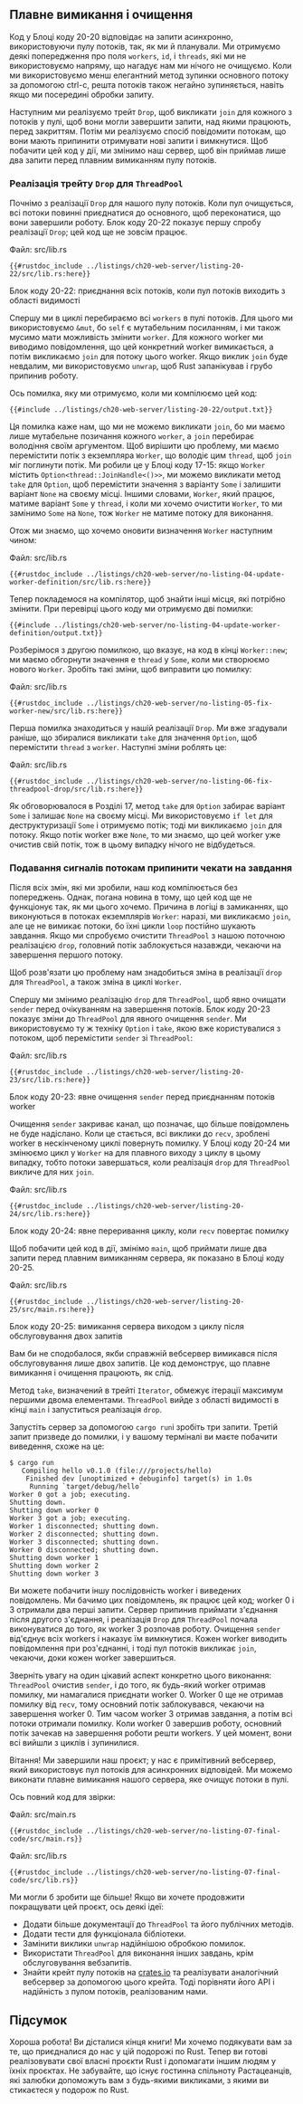 ## Плавне вимикання і очищення

Код у Блоці коду 20-20 відповідає на запити асинхронно, використовуючи пулу потоків, так, як ми й планували. Ми отримуємо деякі попередження про поля `workers`, `id`, і `threads`, які ми не використовуємо напряму, що нагадує нам ми нічого не очищуємо. Коли ми використовуємо менш елегантний метод зупинки основного потоку за допомогою <span
class="keystroke">ctrl-c</span>, решта потоків також негайно зупиняється, навіть якщо ми посередині обробки запиту.

Наступним ми реалізуємо трейт `Drop`, щоб викликати `join` для кожного з потоків у пулі, щоб вони могли завершити запити, над якими працюють, перед закриттям. Потім ми реалізуємо спосіб повідомити потокам, що вони мають припинити отримувати нові запити і вимкнутися. Щоб побачити цей код у дії, ми змінимо наш сервер, щоб він приймав лише два запити перед плавним вимиканням пулу потоків.

### Реалізація трейту `Drop` для `ThreadPool`

Почнімо з реалізації `Drop` для нашого пулу потоків. Коли пул очищується, всі потоки повинні приєднатися до основного, щоб переконатися, що вони завершили роботу. Блок коду 20-22 показує першу спробу реалізації `Drop`; цей код ще не зовсім працює.

<span class="filename">Файл: src/lib.rs</span>

```rust,ignore,does_not_compile
{{#rustdoc_include ../listings/ch20-web-server/listing-20-22/src/lib.rs:here}}
```


<span class="caption">Блок коду 20-22: приєднання всіх потоків, коли пул потоків виходить з області видимості</span>

Спершу ми в циклі перебираємо всі `workers` в пулі потоків. Для цього ми використовуємо `&mut`, бо `self` є мутабельним посиланням, і ми також мусимо мати можливість змінити `worker`. Для кожного worker ми виводимо повідомлення, що цей конкретний worker вимикається, а потім викликаємо `join` для потоку цього worker. Якщо виклик `join` буде невдалим, ми використовуємо `unwrap`, щоб Rust запанікував і грубо припинив роботу.

Ось помилка, яку ми отримуємо, коли ми компілюємо цей код:

```console
{{#include ../listings/ch20-web-server/listing-20-22/output.txt}}
```

Ця помилка каже нам, що ми не можемо викликати `join`, бо ми маємо лише мутабельне позичання кожного `worker`, а `join` перебирає володіння своїм аргументом. Щоб вирішити цю проблему, ми маємо перемістити потік з екземпляра `Worker`, що володіє цим `thread`, щоб `join` міг поглинути потік. Ми робили це у Блоці коду 17-15: якщо `Worker` містить `Option<thread::JoinHandle<()>>`, ми можемо викликати метод `take` для `Option`, щоб перемістити значення з варіанту `Some` і залишити варіант `None` на своєму місці. Іншими словами, `Worker`, який працює, матиме варіант `Some` у `thread`, і коли ми хочемо очистити `Worker`, то ми замінимо `Some` на `None`, тож `Worker` не матиме потоку для виконання.

Отож ми знаємо, що хочемо оновити визначення `Worker` наступним чином:

<span class="filename">Файл: src/lib.rs</span>

```rust,ignore,does_not_compile
{{#rustdoc_include ../listings/ch20-web-server/no-listing-04-update-worker-definition/src/lib.rs:here}}
```

Тепер покладемося на компілятор, щоб знайти інші місця, які потрібно змінити. При перевірці цього коду ми отримуємо дві помилки:

```console
{{#include ../listings/ch20-web-server/no-listing-04-update-worker-definition/output.txt}}
```

Розберімося з другою помилкою, що вказує, на код в кінці `Worker::new`; ми маємо обгорнути значення e `thread` у `Some`, коли ми створюємо нового `Worker`. Зробіть такі зміни, щоб виправити цю помилку:

<span class="filename">Файл: src/lib.rs</span>

```rust,ignore,does_not_compile
{{#rustdoc_include ../listings/ch20-web-server/no-listing-05-fix-worker-new/src/lib.rs:here}}
```

Перша помилка знаходиться у нашій реалізації `Drop`. Ми вже згадували раніше, що збиралися викликати `take` для значення `Option`, щоб перемістити `thread` з `worker`. Наступні зміни роблять це:

<span class="filename">Файл: src/lib.rs</span>

```rust,ignore,not_desired_behavior
{{#rustdoc_include ../listings/ch20-web-server/no-listing-06-fix-threadpool-drop/src/lib.rs:here}}
```

Як обговорювалося в Розділі 17, метод `take` для `Option` забирає варіант `Some` і залишає `None` на своєму місці. Ми використовуємо `if let` для деструктуризації `Some` і отримуємо потік; тоді ми викликаємо `join` для потоку. Якщо потік worker вже `None`, то ми знаємо, що цей worker уже очистив свій потік, тож в цьому випадку нічого не відбудеться.

### Подавання сигналів потокам припинити чекати на завдання

Після всіх змін, які ми зробили, наш код компілюється без попереджень. Однак, погана новина в тому, що цей код ще не функціонує так, як ми цього хочемо. Причина в логіці в замиканнях, що виконуються в потоках екземплярів `Worker`: наразі, ми викликаємо `join`, але це не вимикає потоки, бо їхні цикли `loop` постійно шукають завдання. Якщо ми спробуємо очистити `ThreadPool` з нашою поточною реалізацією `drop`, головний потік заблокується назавжди, чекаючи на завершення першого потоку.

Щоб розв'язати цю проблему нам знадобиться зміна в реалізації `drop` для `ThreadPool`, а також зміна в циклі `Worker`.

Спершу ми змінимо реалізацію `drop` для `ThreadPool`, щоб явно очищати `sender` перед очікуванням на завершення потоків. Блок коду 20-23 показує зміни до `ThreadPool` для явного очищення `sender`. Ми використовуємо ту ж техніку `Option` і `take`, якою вже користувалися з потоком, щоб перемістити `sender` зі `ThreadPool`:

<span class="filename">Файл: src/lib.rs</span>

```rust,noplayground,not_desired_behavior
{{#rustdoc_include ../listings/ch20-web-server/listing-20-23/src/lib.rs:here}}
```


<span class="caption">Блок коду 20-23: явне очищення `sender` перед приєднанням потоків worker</span>

Очищення `sender` закриває канал, що позначає, що більше повідомлень не буде надіслано. Коли це стається, всі виклики до `recv`, зроблені worker в нескінченому циклі повернуть помилку. У Блоці коду 20-24 ми змінюємо цикл у `Worker` на для плавного виходу з циклу в цьому випадку, тобто потоки завершаться, коли реалізація `drop` для `ThreadPool` викличе для них `join`.

<span class="filename">Файл: src/lib.rs</span>

```rust,noplayground
{{#rustdoc_include ../listings/ch20-web-server/listing-20-24/src/lib.rs:here}}
```


<span class="caption">Блок коду 20-24: явне переривання циклу, коли `recv` повертає помилку</span>

Щоб побачити цей код в дії, змінімо `main`, щоб приймати лише два запити перед плавним вимиканням сервера, як показано в Блоці коду 20-25.

<span class="filename">Файл: src/lib.rs</span>

```rust,ignore
{{#rustdoc_include ../listings/ch20-web-server/listing-20-25/src/main.rs:here}}
```


<span class="caption">Блок коду 20-25: вимикання сервера виходом з циклу після обслуговування двох запитів</span>

Вам би не сподобалося, якби справжній вебсервер вимикався після обслуговування лише двох запитів. Це код демонструє, що плавне вимикання і очищення працюють, як слід.

Метод `take`, визначений в трейті `Iterator`, обмежує ітерації максимум першими двома елементами. `ThreadPool` вийде з області видимості в кінці `main` і запуститься реалізація `drop`.

Запустіть сервер за допомогою `cargo run`і зробіть три запити. Третій запит призведе до помилки, і у вашому терміналі ви маєте побачити виведення, схоже на це:


<!-- manual-regeneration
cd listings/ch20-web-server/listing-20-25
cargo run
curl http://127.0.0.1:7878
curl http://127.0.0.1:7878
curl http://127.0.0.1:7878
third request will error because server will have shut down
copy output below
Can't automate because the output depends on making requests
-->

```console
$ cargo run
   Compiling hello v0.1.0 (file:///projects/hello)
    Finished dev [unoptimized + debuginfo] target(s) in 1.0s
     Running `target/debug/hello`
Worker 0 got a job; executing.
Shutting down.
Shutting down worker 0
Worker 3 got a job; executing.
Worker 1 disconnected; shutting down.
Worker 2 disconnected; shutting down.
Worker 3 disconnected; shutting down.
Worker 0 disconnected; shutting down.
Shutting down worker 1
Shutting down worker 2
Shutting down worker 3
```

Ви можете побачити іншу послідовність worker і виведених повідомлень. Ми бачимо цих повідомлень, як працює цей код; worker 0 і 3 отримали два перші запити. Сервер припинив приймати з'єднання після другого з'єднання, і реалізація `Drop` для `ThreadPool` почала виконуватися до того, як worker 3 розпочав роботу. Очищення `sender` від'єднує всіх workers і наказує їм вимкнутися. Кожен worker виводить повідомлення при роз'єднанні, і тоді пул потоків викликає `join`, чекаючи, доки кожен worker завершиться.

Зверніть увагу на один цікавий аспект конкретно цього виконання: `ThreadPool` очистив `sender`, і до того, як будь-який worker отримав помилку, ми намагалися приєднати worker 0. Worker 0 ще не отримав помилку від `recv`, тому основний потік заблокувався, чекаючи на завершення worker 0. Тим часом worker 3 отримав завдання, а потім всі потоки отримали помилку. Коли worker 0 завершив роботу, основний потік зачекав на завершення роботи решти workers. У цей момент, вони всі вийшли з циклів і зупинилися.

Вітання! Ми завершили наш проєкт; у нас є примітивний вебсервер, який використовує пул потоків для асинхронних відповідей. Ми можемо виконати плавне вимикання нашого сервера, яке очищує потоки в пулі.

Ось повний код для звірки:

<span class="filename">Файл: src/main.rs</span>

```rust,ignore
{{#rustdoc_include ../listings/ch20-web-server/no-listing-07-final-code/src/main.rs}}
```

<span class="filename">Файл: src/lib.rs</span>

```rust,noplayground
{{#rustdoc_include ../listings/ch20-web-server/no-listing-07-final-code/src/lib.rs}}
```

Ми могли б зробити ще більше! Якщо ви хочете продовжити покращувати цей проєкт, ось деякі ідеї:

* Додати більше документації до `ThreadPool` та його публічних методів.
* Додати тести для функціонала бібліотеки.
* Замінити виклики `unwrap` надійнішою обробкою помилок.
* Використати `ThreadPool` для виконання інших завдань, крім обслуговування вебзапитів.
* Знайти крейт пулу потоків на [crates.io](https://crates.io/) та реалізувати аналогічний вебсервер за допомогою цього крейта. Тоді порівняти його API і надійність з пулом потоків, реалізованим нами.

## Підсумок

Хороша робота! Ви дісталися кінця книги! Ми хочемо подякувати вам за те, що приєдналися до нас у цій подорожі по Rust. Тепер ви готові реалізовувати свої власні проєкти Rust і допомагати іншим людям у їхніх проєктах. Не забувайте, що існує гостинна спільноту Растацеанців, які залюбки допоможуть вам з будь-якими викликами, з якими ви стикаєтеся у подорож по Rust.
